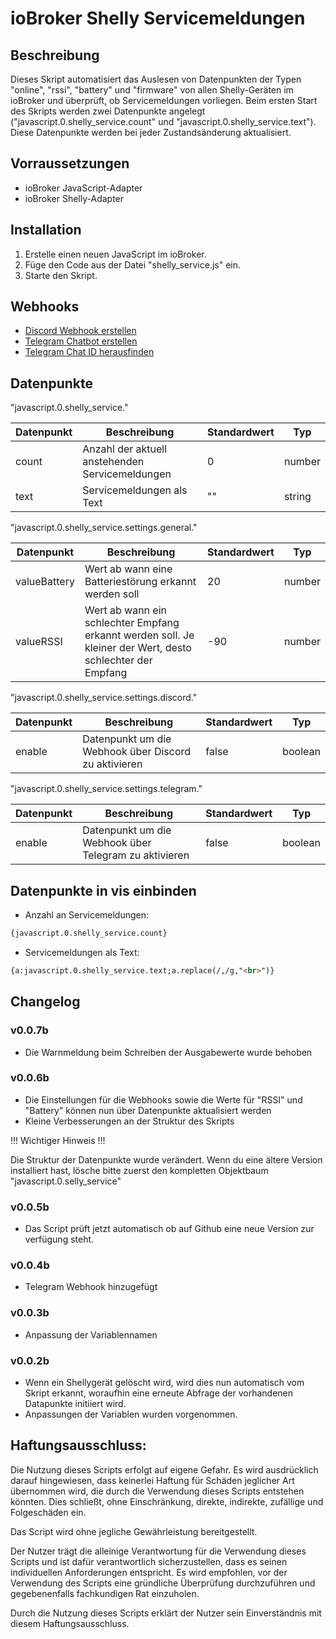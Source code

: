 # ioBroker Shelly Servicemeldungen

## Beschreibung
Dieses Skript automatisiert das Auslesen von Datenpunkten der Typen "online", "rssi", "battery" und "firmware" von allen Shelly-Geräten im ioBroker und überprüft, ob Servicemeldungen vorliegen. Beim ersten Start des Skripts werden zwei Datenpunkte angelegt ("javascript.0.shelly_service.count" und "javascript.0.shelly_service.text"). Diese Datenpunkte werden bei jeder Zustandsänderung aktualisiert.

## Vorraussetzungen
- ioBroker JavaScript-Adapter
- ioBroker Shelly-Adapter

## Installation
1. Erstelle einen neuen JavaScript im ioBroker.
2. Füge den Code aus der Datei "shelly_service.js" ein.
3. Starte den Skript.

## Webhooks
- [Discord Webhook erstellen](https://support.discord.com/hc/de/articles/228383668-Einleitung-in-Webhooks)
- [Telegram Chatbot erstellen](https://www.netzwelt.de/anleitung/176027-telegram-so-erstellt-bot.html)
- [Telegram Chat ID herausfinden](https://gist.github.com/nafiesl/4ad622f344cd1dc3bb1ecbe468ff9f8a)

## Datenpunkte

"javascript.0.shelly_service."

| Datenpunkt    | Beschreibung  | Standardwert | Typ |
| ------------- | ------------- | ------------- | ------------- |
| count | Anzahl der aktuell anstehenden Servicemeldungen | 0 | number |
| text | Servicemeldungen als Text | "" | string |

"javascript.0.shelly_service.settings.general."

| Datenpunkt    | Beschreibung  | Standardwert | Typ |
| ------------- | ------------- | ------------- | ------------- |
| valueBattery | Wert ab wann eine Batteriestörung erkannt werden soll | 20 | number |
| valueRSSI | Wert ab wann ein schlechter Empfang erkannt werden soll. Je kleiner der Wert, desto schlechter der Empfang | -90 | number |

"javascript.0.shelly_service.settings.discord."

| Datenpunkt    | Beschreibung  | Standardwert | Typ |
| ------------- | ------------- | ------------- | ------------- |
| enable | Datenpunkt um die Webhook über Discord zu aktivieren | false | boolean |

"javascript.0.shelly_service.settings.telegram."

| Datenpunkt    | Beschreibung  | Standardwert | Typ |
| ------------- | ------------- | ------------- | ------------- |
| enable | Datenpunkt um die Webhook über Telegram zu aktivieren | false | boolean |

## Datenpunkte in vis einbinden
- Anzahl an Servicemeldungen:
```html
{javascript.0.shelly_service.count}
````
- Servicemeldungen als Text:
```html
{a:javascript.0.shelly_service.text;a.replace(/,/g,"<br>")}
```

## Changelog
### v0.0.7b
- Die Warnmeldung beim Schreiben der Ausgabewerte wurde behoben

### v0.0.6b
- Die Einstellungen für die Webhooks sowie die Werte für "RSSI" und "Battery" können nun über Datenpunkte aktualisiert werden
- Kleine Verbesserungen an der Struktur des Skripts

!!! Wichtiger Hinweis !!!

Die Struktur der Datenpunkte wurde verändert. Wenn du eine ältere Version installiert hast, lösche bitte zuerst den kompletten Objektbaum "javascript.0.selly_service"

### v0.0.5b 
- Das Script prüft jetzt automatisch ob auf Github eine neue Version zur verfügung steht.

### v0.0.4b 
- Telegram Webhook hinzugefügt

### v0.0.3b
- Anpassung der Variablennamen

### v0.0.2b
- Wenn ein Shellygerät gelöscht wird, wird dies nun automatisch vom Skript erkannt, woraufhin eine erneute Abfrage der vorhandenen Datapunkte initiiert wird.
- Anpassungen der Variablen wurden vorgenommen.

## Haftungsausschluss:
Die Nutzung dieses Scripts erfolgt auf eigene Gefahr. Es wird ausdrücklich darauf hingewiesen, dass keinerlei Haftung für Schäden jeglicher Art übernommen wird, die durch die Verwendung dieses Scripts entstehen könnten. Dies schließt, ohne Einschränkung, direkte, indirekte, zufällige und Folgeschäden ein.

Das Script wird ohne jegliche Gewährleistung bereitgestellt.

Der Nutzer trägt die alleinige Verantwortung für die Verwendung dieses Scripts und ist dafür verantwortlich sicherzustellen, dass es seinen individuellen Anforderungen entspricht. Es wird empfohlen, vor der Verwendung des Scripts eine gründliche Überprüfung durchzuführen und gegebenenfalls fachkundigen Rat einzuholen.

Durch die Nutzung dieses Scripts erklärt der Nutzer sein Einverständnis mit diesem Haftungsausschluss.
